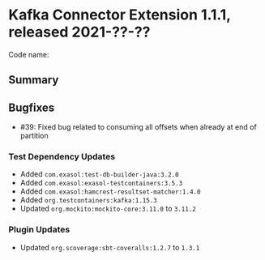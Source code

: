 # Kafka Connector Extension 1.1.1, released 2021-??-??

Code name: 

## Summary

## Bugfixes

* #39: Fixed bug related to consuming all offsets when already at end of partition

### Test Dependency Updates

* Added `com.exasol:test-db-builder-java:3.2.0`
* Added `com.exasol:exasol-testcontainers:3.5.3`
* Added `com.exasol:hamcrest-resultset-matcher:1.4.0`
* Added `org.testcontainers:kafka:1.15.3`
* Updated `org.mockito:mockito-core:3.11.0` to `3.11.2`

### Plugin Updates

* Updated `org.scoverage:sbt-coveralls:1.2.7` to `1.3.1`
